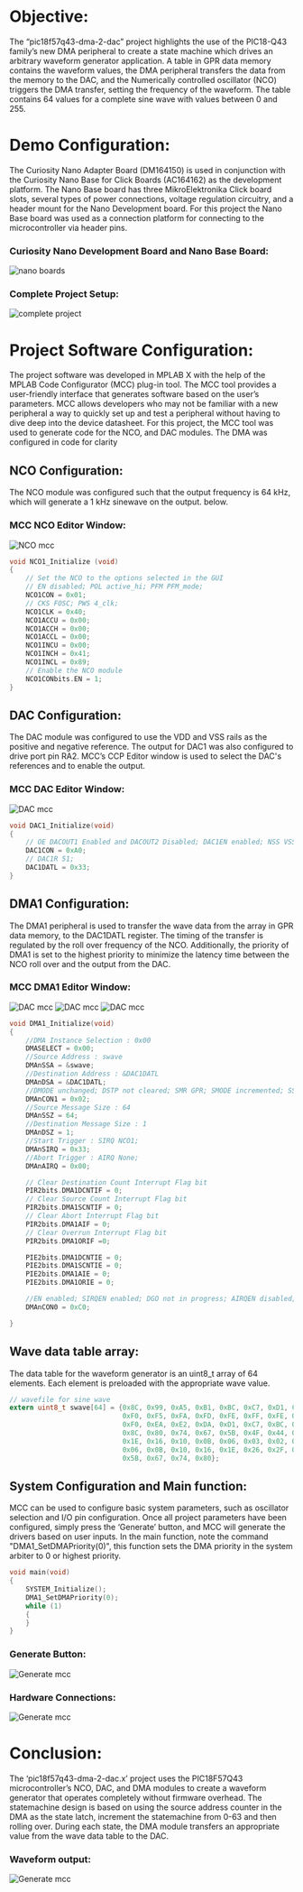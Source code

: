 # Objective:
The “pic18f57q43-dma-2-dac” project highlights the use of the PIC18-Q43 family’s new DMA peripheral to create a state machine which drives an arbitrary waveform generator application. A table in GPR data memory contains the waveform values, the DMA peripheral transfers the data from the memory to the DAC, and the Numerically controlled oscillator (NCO) triggers the DMA transfer, setting the frequency of the waveform. The table contains 64 values for a complete sine wave with values between 0 and 255.

# Demo Configuration:
The Curiosity Nano Adapter Board (DM164150) is used in conjunction with the Curiosity Nano Base for Click Boards (AC164162) as the development platform. The Nano Base board has three MikroElektronika Click board slots, several types of power connections, voltage regulation circuitry, and a header mount for the Nano Development board. For this project the Nano Base board was used as a connection platform for connecting to the microcontroller via header pins.

### Curiosity Nano Development Board and Nano Base Board:
![nano boards](images/Nano.png)

### Complete Project Setup:
![complete project](images/connect.png)

# Project Software Configuration:
The project software was developed in MPLAB X with the help of the MPLAB Code Configurator (MCC) plug-in tool. The MCC tool provides a user-friendly interface that generates software based on the user’s parameters. MCC allows developers who may not be familiar with a new peripheral a way to quickly set up and test a peripheral without having to dive deep into the device datasheet. For this project, the MCC tool was used to generate code for the NCO, and DAC modules.  The DMA was configured in code for clarity

## NCO Configuration:
The NCO module was configured such that the output frequency is 64 kHz, which will generate a 1 kHz sinewave on the output. below.

### MCC NCO Editor Window:
![NCO mcc](images/pic18f57q43-dma-2-dac-nco.png)

```c
void NCO1_Initialize (void)
{
    // Set the NCO to the options selected in the GUI
    // EN disabled; POL active_hi; PFM PFM_mode;
    NCO1CON = 0x01;
    // CKS FOSC; PWS 4_clk;
    NCO1CLK = 0x40;
    NCO1ACCU = 0x00;
    NCO1ACCH = 0x00;
    NCO1ACCL = 0x00;
    NCO1INCU = 0x00;
    NCO1INCH = 0x41;
    NCO1INCL = 0x89;
    // Enable the NCO module
    NCO1CONbits.EN = 1;
}
```

## DAC Configuration:
The DAC module was configured to use the VDD and VSS rails as the positive and negative reference.  The output for DAC1 was also configured to drive port pin RA2. MCC’s CCP Editor window is used to select the DAC's references and to enable the output.

### MCC DAC Editor Window:
![DAC mcc](images/pic18f57q43-dma-2-dac-dac.png)

```c
void DAC1_Initialize(void)
{
    // OE DACOUT1 Enabled and DACOUT2 Disabled; DAC1EN enabled; NSS VSS; PSS VDD;
    DAC1CON = 0xA0;
    // DAC1R 51;
    DAC1DATL = 0x33;
}
```
## DMA1 Configuration:
The DMA1 peripheral is used to transfer the wave data from the array in GPR data memory, to the DAC1DATL register.  The timing of the transfer is regulated by the roll over frequency of the NCO.  Additionally, the priority of DMA1 is set to the highest priority to minimize the latency time between the NCO roll over and the output from the DAC.

### MCC DMA1 Editor Window:

![DAC mcc](images/dma1.png)
![DAC mcc](images/dma2.png)
![DAC mcc](images/dma3.png)
```c
void DMA1_Initialize(void)
{
    //DMA Instance Selection : 0x00
    DMASELECT = 0x00;
    //Source Address : swave
    DMAnSSA = &swave;
    //Destination Address : &DAC1DATL
    DMAnDSA = &DAC1DATL;
    //DMODE unchanged; DSTP not cleared; SMR GPR; SMODE incremented; SSTP not cleared;
    DMAnCON1 = 0x02;
    //Source Message Size : 64
    DMAnSSZ = 64;
    //Destination Message Size : 1
    DMAnDSZ = 1;
    //Start Trigger : SIRQ NCO1;
    DMAnSIRQ = 0x33;
    //Abort Trigger : AIRQ None;
    DMAnAIRQ = 0x00;

    // Clear Destination Count Interrupt Flag bit
    PIR2bits.DMA1DCNTIF = 0;
    // Clear Source Count Interrupt Flag bit
    PIR2bits.DMA1SCNTIF = 0;
    // Clear Abort Interrupt Flag bit
    PIR2bits.DMA1AIF = 0;
    // Clear Overrun Interrupt Flag bit
    PIR2bits.DMA1ORIF =0;

    PIE2bits.DMA1DCNTIE = 0;
    PIE2bits.DMA1SCNTIE = 0;
    PIE2bits.DMA1AIE = 0;
    PIE2bits.DMA1ORIE = 0;

    //EN enabled; SIRQEN enabled; DGO not in progress; AIRQEN disabled;
    DMAnCON0 = 0xC0;

}
```

## Wave data table array:
The data table for the waveform generator is an uint8_t array of 64 elements.  Each element is preloaded with the appropriate wave value.

```c
// wavefile for sine wave
extern uint8_t swave[64] = {0x8C, 0x99, 0xA5, 0xB1, 0xBC, 0xC7, 0xD1, 0xDA, 0xE2, 0xEA,
                            0xF0, 0xF5, 0xFA, 0xFD, 0xFE, 0xFF, 0xFE, 0xFD, 0xFA, 0xF5,
                            0xF0, 0xEA, 0xE2, 0xDA, 0xD1, 0xC7, 0xBC, 0xB1, 0xA5, 0x99,
                            0x8C, 0x80, 0x74, 0x67, 0x5B, 0x4F, 0x44, 0x39, 0x2F, 0x26,
                            0x1E, 0x16, 0x10, 0x0B, 0x06, 0x03, 0x02, 0x01, 0x02, 0x03,
                            0x06, 0x0B, 0x10, 0x16, 0x1E, 0x26, 0x2F, 0x39, 0x44, 0x4F,
                            0x5B, 0x67, 0x74, 0x80};
```

## System Configuration and Main function:
MCC can be used to configure basic system parameters, such as oscillator selection and I/O pin configuration.
Once all project parameters have been configured, simply press the ‘Generate’ button, and MCC will generate the drivers based on user inputs.
In the main function, note the command "DMA1_SetDMAPriority(0)", this function sets the DMA priority in the system arbiter to 0 or highest priority.  
```c
void main(void)
{
    SYSTEM_Initialize();
    DMA1_SetDMAPriority(0);
    while (1)
    {
    }
}
```


### Generate Button:
![Generate mcc](images/MCCGenerateButton.png)

### Hardware Connections:
![Generate mcc](images/connect.png)

# Conclusion:
The ‘pic18f57q43-dma-2-dac.x’ project uses the PIC18F57Q43 microcontroller’s NCO, DAC, and DMA modules to create a waveform generator that operates completely without firmware overhead.  The statemachine design is based on using the source address counter in the DMA as the state latch, increment the statemachine from 0-63 and then rolling over.  During each state, the DMA module transfers an appropriate value from the wave data table to the DAC.

### Waveform output:
![Generate mcc](images/waveform.png)
